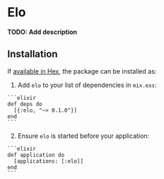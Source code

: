 # Elo

**TODO: Add description**

## Installation

If [available in Hex](https://hex.pm/docs/publish), the package can be installed as:

  1. Add `elo` to your list of dependencies in `mix.exs`:

    ```elixir
    def deps do
      [{:elo, "~> 0.1.0"}]
    end
    ```

  2. Ensure `elo` is started before your application:

    ```elixir
    def application do
      [applications: [:elo]]
    end
    ```

